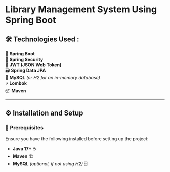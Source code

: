 # Library Management System Using Spring Boot

## 🛠 Technologies Used : 
🚀 **Spring Boot**  
🔐 **Spring Security**  
🔑 **JWT (JSON Web Token)**  
🗃️ **Spring Data JPA**  
🐬 **MySQL** *(or H2 for an in-memory database)*  
⚡ **Lombok**  
📦 **Maven**

---

## ⚙️ Installation and Setup
### 📌 Prerequisites
Ensure you have the following installed before setting up the project:
- **Java 17+** ☕
- **Maven** 🏗️
- **MySQL** *(optional, if not using H2)* 🗄️

